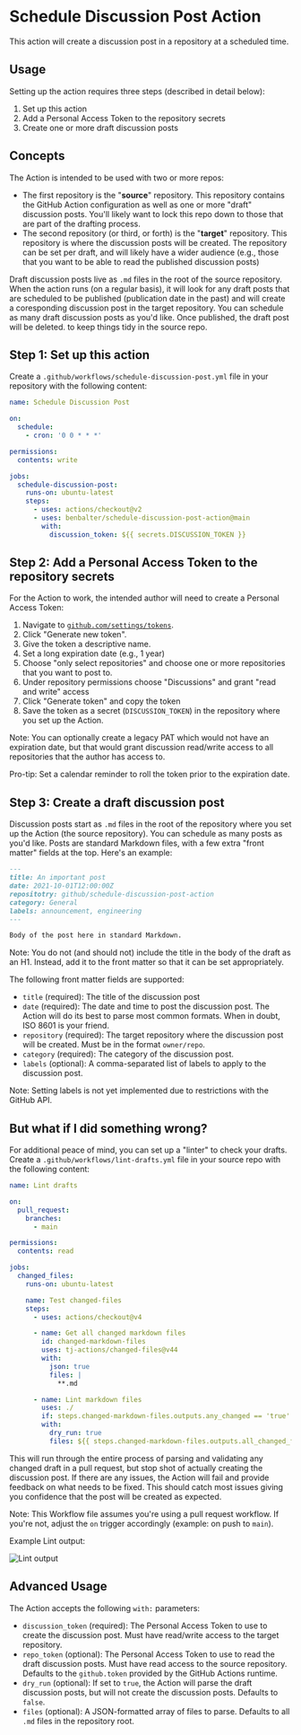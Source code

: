 # Schedule Discussion Post Action

This action will create a discussion post in a repository at a scheduled time.

## Usage

Setting up the action requires three steps (described in detail below):

1. Set up this action
1. Add a Personal Access Token to the repository secrets
1. Create one or more draft discussion posts

## Concepts

The Action is intended to be used with two or more repos:

- The first repository is the "**source**" repository. This repository contains
  the GitHub Action configuration as well as one or more "draft" discussion
  posts. You'll likely want to lock this repo down to those that are part of the
  drafting process.
- The second repository (or third, or forth) is the "**target**" repository.
  This repository is where the discussion posts will be created. The repository
  can be set per draft, and will likely have a wider audience (e.g., those that
  you want to be able to read the published discussion posts)

Draft discussion posts live as `.md` files in the root of the source repository.
When the action runs (on a regular basis), it will look for any draft posts that
are scheduled to be published (publication date in the past) and will create a
coresponding discussion post in the target repository. You can schedule as many
draft discussion posts as you'd like. Once published, the draft post will be
deleted. to keep things tidy in the source repo.

## Step 1: Set up this action

Create a `.github/workflows/schedule-discussion-post.yml` file in your
repository with the following content:

```yaml
name: Schedule Discussion Post

on:
  schedule:
    - cron: '0 0 * * *'

permissions:
  contents: write

jobs:
  schedule-discussion-post:
    runs-on: ubuntu-latest
    steps:
      - uses: actions/checkout@v2
      - uses: benbalter/schedule-discussion-post-action@main
        with:
          discussion_token: ${{ secrets.DISCUSSION_TOKEN }}
```

## Step 2: Add a Personal Access Token to the repository secrets

For the Action to work, the intended author will need to create a Personal
Access Token:

1. Navigate to
   [`github.com/settings/tokens`](https://github.com/settings/tokens?type=beta).
1. Click "Generate new token".
1. Give the token a descriptive name.
1. Set a long expiration date (e.g., 1 year)
1. Choose "only select repositories" and choose one or more repositories that
   you want to post to.
1. Under repository permissions choose "Discussions" and grant "read and write"
   access
1. Click "Generate token" and copy the token
1. Save the token as a secret (`DISCUSSION_TOKEN`) in the repository where you
   set up the Action.

Note: You can optionally create a legacy PAT which would not have an expiration
date, but that would grant discussion read/write access to all repositories that
the author has access to.

Pro-tip: Set a calendar reminder to roll the token prior to the expiration date.

## Step 3: Create a draft discussion post

Discussion posts start as `.md` files in the root of the repository where you
set up the Action (the source repository). You can schedule as many posts as
you'd like. Posts are standard Markdown files, with a few extra "front matter"
fields at the top. Here's an example:

```markdown
---
title: An important post
date: 2021-10-01T12:00:00Z
repositotry: github/schedule-discussion-post-action
category: General
labels: announcement, engineering
---

Body of the post here in standard Markdown.
```

Note: You do not (and should not) include the title in the body of the draft as
an H1. Instead, add it to the front matter so that it can be set appropriately.

The following front matter fields are supported:

- `title` (required): The title of the discussion post
- `date` (required): The date and time to post the discussion post. The Action
  will do its best to parse most common formats. When in doubt, ISO 8601 is your
  friend.
- `repository` (required): The target repository where the discussion post will
  be created. Must be in the format `owner/repo`.
- `category` (required): The category of the discussion post.
- `labels` (optional): A comma-separated list of labels to apply to the
  discussion post.

Note: Setting labels is not yet implemented due to restrictions with the GitHub
API.

## But what if I did something wrong?

For additional peace of mind, you can set up a "linter" to check your drafts.
Create a `.github/workflows/lint-drafts.yml` file in your source repo with the
following content:

```yaml
name: Lint drafts

on:
  pull_request:
    branches:
      - main

permissions:
  contents: read

jobs:
  changed_files:
    runs-on: ubuntu-latest

    name: Test changed-files
    steps:
      - uses: actions/checkout@v4

      - name: Get all changed markdown files
        id: changed-markdown-files
        uses: tj-actions/changed-files@v44
        with:
          json: true
          files: |
            **.md

      - name: Lint markdown files
        uses: ./
        if: steps.changed-markdown-files.outputs.any_changed == 'true'
        with:
          dry_run: true
          files: ${{ steps.changed-markdown-files.outputs.all_changed_files }}
```

This will run through the entire process of parsing and validating any changed
draft in a pull request, but stop shot of actually creating the discussion post.
If there are any issues, the Action will fail and provide feedback on what needs
to be fixed. This should catch most issues giving you confidence that the post
will be created as expected.

Note: This Workflow file assumes you're using a pull request workflow. If you're
not, adjust the `on` trigger accordingly (example: on push to `main`).

Example Lint output:

![Lint output](https://github.com/user-attachments/assets/379064bd-d445-4d0f-aa94-07f75e86ec30)

## Advanced Usage

The Action accepts the following `with:` parameters:

- `discussion_token` (required): The Personal Access Token to use to create the
  discussion post. Must have read/write access to the target repository.
- `repo_token` (optional): The Personal Access Token to use to read the draft
  discussion posts. Must have read access to the source repository. Defaults to
  the `github.token` provided by the GitHub Actions runtime.
- `dry_run` (optional): If set to `true`, the Action will parse the draft
  discussion posts, but will not create the discussion posts. Defaults to
  `false`.
- `files` (optional): A JSON-formatted array of files to parse. Defaults to all
  `.md` files in the repository root.
